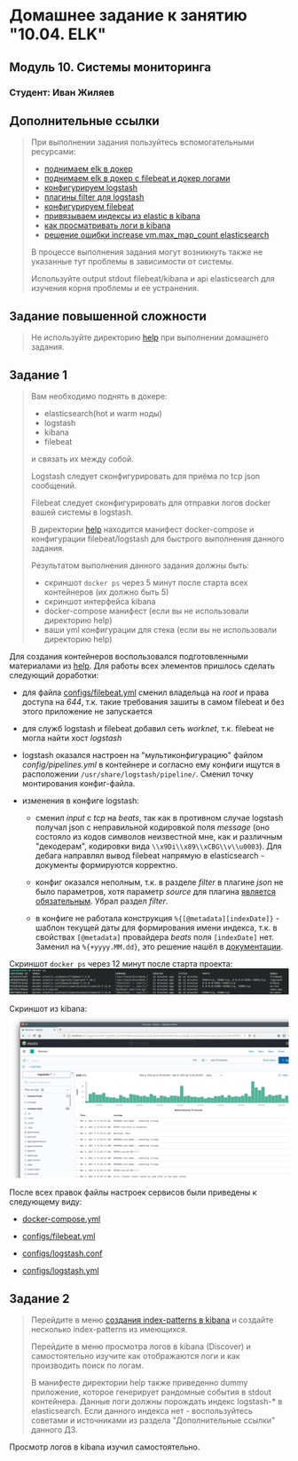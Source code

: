# Домашнее задание к занятию "10.04. ELK"

## Модуль 10. Системы мониторинга

### Студент: Иван Жиляев

## Дополнительные ссылки

>При выполнении задания пользуйтесь вспомогательными ресурсами:
>
>- [поднимаем elk в докер](https://www.elastic.co/guide/en/elastic-stack-get-started/current/get-started-docker.html)
>- [поднимаем elk в докер с filebeat и докер логами](https://www.sarulabs.com/post/5/2019-08-12/sending-docker-logs-to-elasticsearch-and-kibana-with-filebeat.html)
>- [конфигурируем logstash](https://www.elastic.co/guide/en/logstash/current/configuration.html)
>- [плагины filter для logstash](https://www.elastic.co/guide/en/logstash/current/filter-plugins.html)
>- [конфигурируем filebeat](https://www.elastic.co/guide/en/beats/libbeat/5.3/config-file-format.html)
>- [привязываем индексы из elastic в kibana](https://www.elastic.co/guide/en/kibana/current/index-patterns.html)
>- [как просматривать логи в kibana](https://www.elastic.co/guide/en/kibana/current/discover.html)
>- [решение ошибки increase vm.max_map_count elasticsearch](https://stackoverflow.com/questions/42889241/how-to-increase-vm-max-map-count)
>
>В процессе выполнения задания могут возникнуть также не указанные тут проблемы в зависимости от системы.
>
>Используйте output stdout filebeat/kibana и api elasticsearch для изучения корня проблемы и ее устранения.

## Задание повышенной сложности

>Не используйте директорию [help](./help) при выполнении домашнего задания.

## Задание 1

>Вам необходимо поднять в докере:
>- elasticsearch(hot и warm ноды)
>- logstash
>- kibana
>- filebeat
>
>и связать их между собой.
>
>Logstash следует сконфигурировать для приёма по tcp json сообщений.
>
>Filebeat следует сконфигурировать для отправки логов docker вашей системы в logstash.
>
>В директории [help](./help) находится манифест docker-compose и конфигурации filebeat/logstash для быстрого 
>выполнения данного задания.
>
>Результатом выполнения данного задания должны быть:
>- скриншот `docker ps` через 5 минут после старта всех контейнеров (их должно быть 5)
>- скриншот интерфейса kibana
>- docker-compose манифест (если вы не использовали директорию help)
>- ваши yml конфигурации для стека (если вы не использовали директорию help)

Для создания контейнеров воспользовался подготовленными материалами из [help](./help). Для работы всех элементов пришлось сделать следующий доработки:

- для файла [configs/filebeat.yml](configs/filebeat.yml) сменил владельца на _root_ и права доступа на _644_, т.к. такие требования зашиты в самом filebeat и без этого приложение не запускается

- для служб logstash и filebeat добавил сеть _worknet_, т.к. filebeat не могла найти хост _logstash_

- logstash оказался настроен на "мультиконфигурацию" файлом _config/pipelines.yml_ в контейнере и согласно ему конфиги ищутся в расположении `/usr/share/logstash/pipeline/`. Сменил точку монтирования конфиг-файла.

- изменения в конфиге logstash:

    - сменил _input_ с _tcp_ на _beats_, так как в противном случае logstash получал json с неправильной кодировкой поля _message_ (оно состояло из кодов символов неизвестной мне, как и различным "декодерам", кодировки вида `\\x9Di\\x89\\xCBG\\v\\u0003`). Для дебага направлял вывод filebeat напрямую в elasticsearch - документы формируются корректно.

    - конфиг оказался неполным, т.к. в разделе _filter_ в плагине _json_ не было параметров, хотя параметр _source_ для плагина [является обязательным](https://www.elastic.co/guide/en/logstash/current/plugins-filters-json.html#plugins-filters-json-options). Убрал раздел _filter_.

    - в конфиге не работала конструкция `%{[@metadata][indexDate]}` - шаблон текущей даты для формирования имени индекса, т.к. в свойствах `[@metadata]` провайдера _beats_ поля `[indexDate]` нет. Заменил на `%{+yyyy.MM.dd}`, это решение нашёл в [документации](https://www.elastic.co/guide/en/logstash/current/event-dependent-configuration.html#sprintf).

Скриншот `docker ps` через 12 минут после старта проекта:  
![docker ps](screenshot_docker_ps.png)

Скриншот из kibana:  
![kibana](screenshot_kibana.png)

После всех правок файлы настроек сервисов были приведены к следующему виду:

- [docker-compose.yml](docker-compose.yml)

- [configs/filebeat.yml](configs/filebeat.yml)

- [configs/logstash.conf](configs/logstash.conf)

- [configs/logstash.yml](configs/logstash.yml)


## Задание 2

>Перейдите в меню [создания index-patterns в kibana](http://localhost:5601/app/management/kibana/indexPatterns/create)
>и создайте несколько index-patterns из имеющихся.
>
>Перейдите в меню просмотра логов в kibana (Discover) и самостоятельно изучите как отображаются логи и как производить 
>поиск по логам.
>
>В манифесте директории help также приведенно dummy приложение, которое генерирует рандомные события в stdout контейнера.
>Данные логи должны порождать индекс logstash-* в elasticsearch. Если данного индекса нет - воспользуйтесь советами 
>и источниками из раздела "Дополнительные ссылки" данного ДЗ.
 
Просмотр логов в kibana изучил самостоятельно.
 